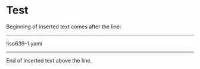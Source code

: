 # Test

Beginning of inserted text comes after the line:

---

!iso639-1.yaml

---

End of inserted text above the line.
